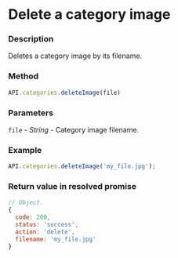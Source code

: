 # Delete a category image

### Description

Deletes a category image by its filename.

### Method

```js
API.categories.deleteImage(file)
```

### Parameters
`file` - *String* - Category image filename.

### Example

```js
API.categories.deleteImage('my_file.jpg');
```

### Return value in resolved promise

```js
// Object.
{
  code: 200,
  status: 'success',
  action: 'delete',
  filename: 'my_file.jpg'
}
```
